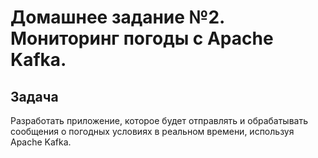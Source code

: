# Домашнее задание №2. Мониторинг погоды с Apache Kafka.

## Задача
Разработать приложение, которое будет отправлять и обрабатывать сообщения о погодных условиях в реальном времени, используя Apache Kafka.

